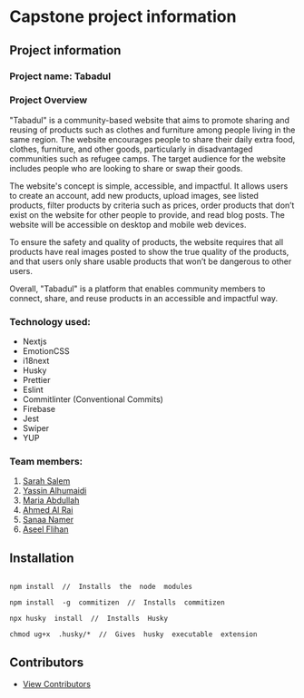 # Capstone project information

## Project information

### Project name: Tabadul

### Project Overview

"Tabadul" is a community-based website that aims to promote sharing and reusing of products such as clothes and furniture among people living in the same region. The website encourages people to share their daily extra food, clothes, furniture, and other goods, particularly in disadvantaged communities such as refugee camps. The target audience for the website includes people who are looking to share or swap their goods.

The website's concept is simple, accessible, and impactful. It allows users to create an account, add new products, upload images, see listed products, filter products by criteria such as prices, order products that don’t exist on the website for other people to provide, and read blog posts. The website will be accessible on desktop and mobile web devices.

To ensure the safety and quality of products, the website requires that all products have real images posted to show the true quality of the products, and that users only share usable products that won’t be dangerous to other users.

Overall, "Tabadul" is a platform that enables community members to connect, share, and reuse products in an accessible and impactful way.

### Technology used:

-   Nextjs
-   EmotionCSS
-   i18next
-   Husky
-   Prettier
-   Eslint
-   Commitlinter (Conventional Commits)
-   Firebase
-   Jest
-   Swiper
-   YUP

### Team members:

1.  [Sarah Salem](https://github.com/SarahSalem-hub)
2.  [Yassin Alhumaidi](https://github.com/YassinAbdulrahman)
3.  [Maria Abdullah](https://github.com/MariaAbdullah97)
4.  [Ahmed Al Rai](https://github.com/AhmadHRai)
5.  [Sanaa Namer](https://github.com/SanaaNamer)
6.  [Aseel Flihan](https://github.com/aseelflihan)

## Installation

```shell

npm install  //  Installs  the  node  modules

npm install  -g  commitizen  //  Installs  commitizen

npx husky  install  //  Installs  Husky

chmod ug+x  .husky/*  //  Gives  husky  executable  extension

```

## Contributors

-   [View Contributors](https://github.com/202212-GIZ-YE-FEW/Tabadul/graphs/contributors)
